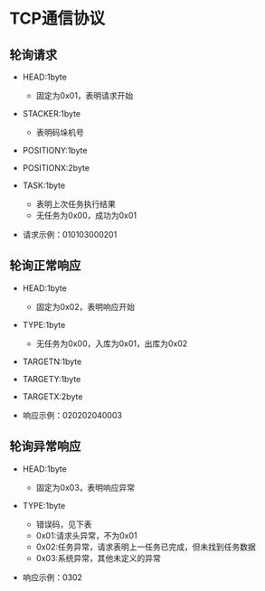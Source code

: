 # TCP通信协议

## 轮询请求

- HEAD:1byte
  - 固定为0x01，表明请求开始
- STACKER:1byte
  - 表明码垛机号
- POSITIONY:1byte
- POSITIONX:2byte
- TASK:1byte
  - 表明上次任务执行结果
  - 无任务为0x00，成功为0x01

- 请求示例：010103000201

## 轮询正常响应

- HEAD:1byte
  - 固定为0x02，表明响应开始
- TYPE:1byte
  - 无任务为0x00，入库为0x01，出库为0x02
- TARGETN:1byte
- TARGETY:1byte
- TARGETX:2byte

- 响应示例：020202040003

## 轮询异常响应

- HEAD:1byte
  - 固定为0x03，表明响应异常
- TYPE:1byte
  - 错误码，见下表
  - 0x01:请求头异常，不为0x01
  - 0x02:任务异常，请求表明上一任务已完成，但未找到任务数据
  - 0x03:系统异常，其他未定义的异常

- 响应示例：0302
